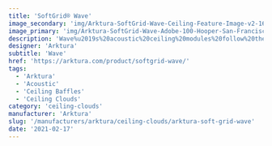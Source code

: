 ```yaml
---
title: 'SoftGrid® Wave'
image_secondary: 'img/Arktura-SoftGrid-Wave-Ceiling-Feature-Image-v2-1600x1600.png'
image_primary: 'img/Arktura-SoftGrid-Wave-Adobe-100-Hooper-San-Francisco-CA_WEB_3-scaled.jpg'
description: 'Wave%u2019s%20acoustic%20ceiling%20modules%20follow%20their%20namesake%20and%20create%20a%20wave%20pattern%20that%20flows%20easily%20across%20your%20ceiling.%20You%20can%20have%20a%20wave%20that%20encompasses%20a%20whole%20room%20or%20just%20a%20small%20area%2C%20thanks%20to%20the%20easy%20connection%20of%20the%20modules.%20And%20with%20our%20Soft%20Sound%AE%20material%2C%20you%20can%20get%20acoustic%20support%20right%20where%20you%20want%20it.%20And%20now%2C%A0for%20larger%20jobs%2C%A0with%20the%20addition%20of%A0SoftGrid%AE%20Max%20options%2C%A0you%20can%20do%20it%20all%20while%A0maximizing%20value%A0and%A0minimizing%20the%20impact%20on%20the%20environment.'
designer: 'Arktura'
subtitle: 'Wave'
href: 'https://arktura.com/product/softgrid-wave/'
tags:
  - 'Arktura'
  - 'Acoustic'
  - 'Ceiling Baffles'
  - 'Ceiling Clouds'
category: 'ceiling-clouds'
manufacturer: 'Arktura'
slug: '/manufacturers/arktura/ceiling-clouds/arktura-soft-grid-wave'
date: '2021-02-17'
---
```

